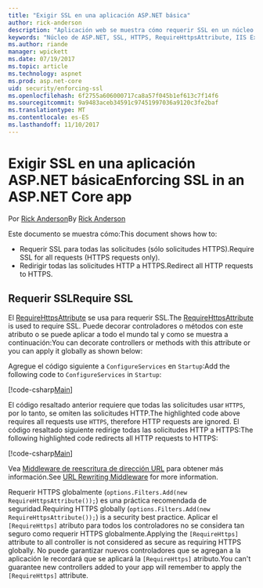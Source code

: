 ```yaml
---
title: "Exigir SSL en una aplicación ASP.NET básica"
author: rick-anderson
description: "Aplicación web se muestra cómo requerir SSL en un núcleo de ASP.NET"
keywords: "Núcleo de ASP.NET, SSL, HTTPS, RequireHttpsAttribute, IIS Express"
ms.author: riande
manager: wpickett
ms.date: 07/19/2017
ms.topic: article
ms.technology: aspnet
ms.prod: asp.net-core
uid: security/enforcing-ssl
ms.openlocfilehash: 6f2755a606000717ca8a57f045b1ef613c7f14f6
ms.sourcegitcommit: 9a9483aceb34591c97451997036a9120c3fe2baf
ms.translationtype: MT
ms.contentlocale: es-ES
ms.lasthandoff: 11/10/2017
---
```

# <a name="enforcing-ssl-in-an-aspnet-core-app"></a><span data-ttu-id="8a538-104">Exigir SSL en una aplicación ASP.NET básica</span><span class="sxs-lookup"><span data-stu-id="8a538-104">Enforcing SSL in an ASP.NET Core app</span></span>

<span data-ttu-id="8a538-105">Por [Rick Anderson](https://twitter.com/RickAndMSFT)</span><span class="sxs-lookup"><span data-stu-id="8a538-105">By [Rick Anderson](https://twitter.com/RickAndMSFT)</span></span>

<span data-ttu-id="8a538-106">Este documento se muestra cómo:</span><span class="sxs-lookup"><span data-stu-id="8a538-106">This document shows how to:</span></span>

- <span data-ttu-id="8a538-107">Requerir SSL para todas las solicitudes (sólo solicitudes HTTPS).</span><span class="sxs-lookup"><span data-stu-id="8a538-107">Require SSL for all requests (HTTPS requests only).</span></span>
- <span data-ttu-id="8a538-108">Redirigir todas las solicitudes HTTP a HTTPS.</span><span class="sxs-lookup"><span data-stu-id="8a538-108">Redirect all HTTP requests to HTTPS.</span></span>

## <a name="require-ssl"></a><span data-ttu-id="8a538-109">Requerir SSL</span><span class="sxs-lookup"><span data-stu-id="8a538-109">Require SSL</span></span>

<span data-ttu-id="8a538-110">El [RequireHttpsAttribute](https://docs.microsoft.com/aspnet/core/api/microsoft.aspnetcore.mvc.requirehttpsattribute) se usa para requerir SSL.</span><span class="sxs-lookup"><span data-stu-id="8a538-110">The [RequireHttpsAttribute](https://docs.microsoft.com/aspnet/core/api/microsoft.aspnetcore.mvc.requirehttpsattribute) is used to require SSL.</span></span> <span data-ttu-id="8a538-111">Puede decorar controladores o métodos con este atributo o se puede aplicar a todo el mundo tal y como se muestra a continuación:</span><span class="sxs-lookup"><span data-stu-id="8a538-111">You can decorate controllers or methods with this attribute or you can apply it globally as shown below:</span></span>

<span data-ttu-id="8a538-112">Agregue el código siguiente a `ConfigureServices` en `Startup`:</span><span class="sxs-lookup"><span data-stu-id="8a538-112">Add the following code to `ConfigureServices` in `Startup`:</span></span>

[!code-csharp[Main](authentication/accconfirm/sample/WebApp1/Startup.cs?name=snippet2&highlight=4-)]

<span data-ttu-id="8a538-113">El código resaltado anterior requiere que todas las solicitudes usar `HTTPS`, por lo tanto, se omiten las solicitudes HTTP.</span><span class="sxs-lookup"><span data-stu-id="8a538-113">The highlighted code above requires all requests use `HTTPS`, therefore HTTP requests are ignored.</span></span> <span data-ttu-id="8a538-114">El código resaltado siguiente redirige todas las solicitudes HTTP a HTTPS:</span><span class="sxs-lookup"><span data-stu-id="8a538-114">The following highlighted code redirects all HTTP requests to HTTPS:</span></span>

[!code-csharp[Main](authentication/accconfirm/sample/WebApp1/Startup.cs?name=snippet_AddRedirectToHttps&highlight=7-)]

<span data-ttu-id="8a538-115">Vea [Middleware de reescritura de dirección URL](xref:fundamentals/url-rewriting) para obtener más información.</span><span class="sxs-lookup"><span data-stu-id="8a538-115">See [URL Rewriting Middleware](xref:fundamentals/url-rewriting) for more information.</span></span>

<span data-ttu-id="8a538-116">Requerir HTTPS globalmente (`options.Filters.Add(new RequireHttpsAttribute());`) es una práctica recomendada de seguridad.</span><span class="sxs-lookup"><span data-stu-id="8a538-116">Requiring HTTPS globally (`options.Filters.Add(new RequireHttpsAttribute());`) is a security best practice.</span></span> <span data-ttu-id="8a538-117">Aplicar el `[RequireHttps]` atributo para todos los controladores no se considera tan seguro como requerir HTTPS globalmente.</span><span class="sxs-lookup"><span data-stu-id="8a538-117">Applying the `[RequireHttps]` attribute to all controller is not considered as secure as requiring HTTPS globally.</span></span> <span data-ttu-id="8a538-118">No puede garantizar nuevos controladores que se agregan a la aplicación le recordará que se aplicará la `[RequireHttps]` atributo.</span><span class="sxs-lookup"><span data-stu-id="8a538-118">You can't guarantee new controllers added to your app will remember to apply the `[RequireHttps]` attribute.</span></span>
